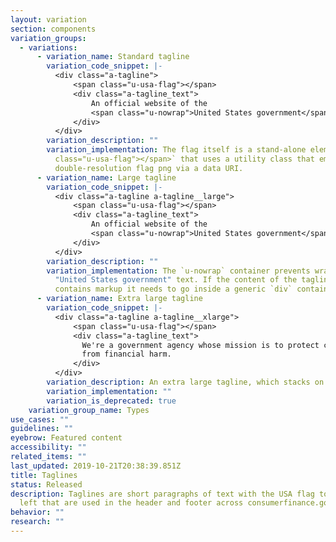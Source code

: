 ```yaml
---
layout: variation
section: components
variation_groups:
  - variations:
      - variation_name: Standard tagline
        variation_code_snippet: |-
          <div class="a-tagline">
              <span class="u-usa-flag"></span>
              <div class="a-tagline_text">
                  An official website of the
                  <span class="u-nowrap">United States government</span>
              </div>
          </div>
        variation_description: ""
        variation_implementation: The flag itself is a stand-alone element of `<span
          class="u-usa-flag"></span>` that uses a utility class that embeds a
          double-resolution flag png via a data URI.
      - variation_name: Large tagline
        variation_code_snippet: |-
          <div class="a-tagline a-tagline__large">
              <span class="u-usa-flag"></span>
              <div class="a-tagline_text">
                  An official website of the
                  <span class="u-nowrap">United States government</span>
              </div>
          </div>
        variation_description: ""
        variation_implementation: The `u-nowrap` container prevents wrapping of the
          "United States government" text. If the content of the tagline
          contains markup it needs to go inside a generic `div` container.
      - variation_name: Extra large tagline
        variation_code_snippet: |-
          <div class="a-tagline a-tagline__xlarge">
              <span class="u-usa-flag"></span>
              <div class="a-tagline_text">
                We're a government agency whose mission is to protect consumers
                from financial harm.
              </div>
          </div>
        variation_description: An extra large tagline, which stacks on mobile.
        variation_implementation: ""
        variation_is_deprecated: true
    variation_group_name: Types
use_cases: ""
guidelines: ""
eyebrow: Featured content
accessibility: ""
related_items: ""
last_updated: 2019-10-21T20:38:39.851Z
title: Taglines
status: Released
description: Taglines are short paragraphs of text with the USA flag to their
  left that are used in the header and footer across consumerfinance.gov.
behavior: ""
research: ""
---
```

